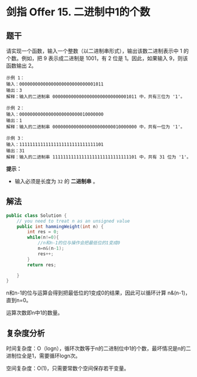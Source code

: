 # 剑指 Offer 15. 二进制中1的个数

## 题干

请实现一个函数，输入一个整数（以二进制串形式），输出该数二进制表示中 1 的个数。例如，把 9 表示成二进制是 1001，有 2 位是 1。因此，如果输入 9，则该函数输出 2。

```
示例 1：
输入：00000000000000000000000000001011
输出：3
解释：输入的二进制串 00000000000000000000000000001011 中，共有三位为 '1'。

示例 2：
输入：00000000000000000000000010000000
输出：1
解释：输入的二进制串 00000000000000000000000010000000 中，共有一位为 '1'。

示例 3：
输入：11111111111111111111111111111101
输出：31
解释：输入的二进制串 11111111111111111111111111111101 中，共有 31 位为 '1'。
```

**提示：**

- 输入必须是长度为 `32` 的 **二进制串** 。

## 解法

```java
public class Solution {
    // you need to treat n as an unsigned value
    public int hammingWeight(int n) {
        int res = 0;
        while(n!=0){
            //n和n-1的位与操作会把最低位的1变成0
            n=n&(n-1);
            res++;
        }
        return res;

    }
}
```

n和n-1的位与运算会得到把最低位的1变成0的结果，因此可以循环计算 n&(n-1)，直到n=0。

运算次数即n中1的数量。

## 复杂度分析

时间复杂度：O（logn），循环次数等于n的二进制位中1的个数，最坏情况是n的二进制位全是1，需要循环logn次。

空间复杂度：O(1)，只需要常数个空间保存若干变量。